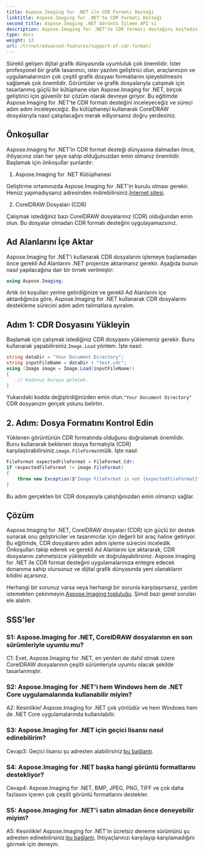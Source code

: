 ```yaml
---
title: Aspose.Imaging for .NET ile CDR Formatı Desteği
linktitle: Aspose.Imaging for .NET'te CDR Formatı Desteği
second_title: Aspose.Imaging .NET Görüntü İşleme API'si
description: Aspose.Imaging for .NET'te CDR formatı desteğini keşfedin. CorelDRAW dosyalarını yüklemek ve doğrulamak için adım adım kılavuz. Geliştiriciler ve tasarımcılar için mükemmeldir.
type: docs
weight: 13
url: /tr/net/advanced-features/support-of-cdr-format/
---
```

Sürekli gelişen dijital grafik dünyasında uyumluluk çok önemlidir. İster profesyonel bir grafik tasarımcı, ister yazılım geliştirici olun, araçlarınızın ve uygulamalarınızın çok çeşitli grafik dosyası formatlarını işleyebilmesini sağlamak çok önemlidir. Görüntüler ve grafik dosyalarıyla çalışmak için tasarlanmış güçlü bir kütüphane olan Aspose.Imaging for .NET, birçok geliştirici için güvenilir bir çözüm olarak devreye giriyor. Bu eğitimde Aspose.Imaging for .NET'te CDR formatı desteğini inceleyeceğiz ve süreci adım adım inceleyeceğiz. Bu kütüphaneyi kullanarak CorelDRAW dosyalarıyla nasıl çalışılacağını merak ediyorsanız doğru yerdesiniz.

## Önkoşullar

Aspose.Imaging for .NET'in CDR format desteği dünyasına dalmadan önce, ihtiyacınız olan her şeye sahip olduğunuzdan emin olmanız önemlidir. Başlamak için önkoşullar şunlardır:

1. Aspose.Imaging for .NET Kütüphanesi

 Geliştirme ortamınızda Aspose.Imaging for .NET'in kurulu olması gerekir. Henüz yapmadıysanız adresinden indirebilirsiniz.[İnternet sitesi](https://releases.aspose.com/imaging/net/).

2. CorelDRAW Dosyaları (CDR)

Çalışmak istediğiniz bazı CorelDRAW dosyalarınız (CDR) olduğundan emin olun. Bu dosyalar olmadan CDR formatı desteğini uygulayamazsınız.

## Ad Alanlarını İçe Aktar

Aspose.Imaging for .NET'i kullanarak CDR dosyalarını işlemeye başlamadan önce gerekli Ad Alanlarını .NET projenize aktarmanız gerekir. Aşağıda bunun nasıl yapılacağına dair bir örnek verilmiştir:

```csharp
using Aspose.Imaging;
```

Artık ön koşulları yerine getirdiğinize ve gerekli Ad Alanlarını içe aktardığınıza göre, Aspose.Imaging for .NET kullanarak CDR dosyalarını destekleme sürecini adım adım talimatlara ayıralım.

## Adım 1: CDR Dosyasını Yükleyin

 Başlamak için çalışmak istediğiniz CDR dosyasını yüklemeniz gerekir. Bunu kullanarak yapabilirsiniz.`Image.Load` yöntem. İşte nasıl:

```csharp
string dataDir = "Your Document Directory";
string inputFileName = dataDir + "test.cdr";
using (Image image = Image.Load(inputFileName))
{
    // Kodunuz buraya gelecek.
}
```

 Yukarıdaki kodda değiştirdiğinizden emin olun.`"Your Document Directory"` CDR dosyanızın gerçek yolunu belirtin.

## 2. Adım: Dosya Formatını Kontrol Edin

 Yüklenen görüntünün CDR formatında olduğunu doğrulamak önemlidir. Bunu kullanarak beklenen dosya formatıyla (CDR) karşılaştırabilirsiniz.`image.FileFormat`mülk. İşte nasıl:

```csharp
FileFormat expectedFileFormat = FileFormat.Cdr;
if (expectedFileFormat != image.FileFormat)
{
    throw new Exception($"Image FileFormat is not {expectedFileFormat}");
}
```

Bu adım gerçekten bir CDR dosyasıyla çalıştığınızdan emin olmanızı sağlar.

## Çözüm

Aspose.Imaging for .NET, CorelDRAW dosyaları (CDR) için güçlü bir destek sunarak onu geliştiriciler ve tasarımcılar için değerli bir araç haline getiriyor. Bu eğitimde, CDR dosyalarını adım adım işleme sürecini inceledik. Önkoşulları takip ederek ve gerekli Ad Alanlarını içe aktararak, CDR dosyalarını zahmetsizce yükleyebilir ve doğrulayabilirsiniz. Aspose.Imaging for .NET ile CDR format desteğini uygulamalarınıza entegre edecek donanıma sahip olursunuz ve dijital grafik dünyasında yeni olanakların kilidini açarsınız.

 Herhangi bir sorunuz varsa veya herhangi bir sorunla karşılaşırsanız, yardım istemekten çekinmeyin.[Aspose.Imaging topluluğu](https://forum.aspose.com/). Şimdi bazı genel soruları ele alalım.

## SSS'ler

### S1: Aspose.Imaging for .NET, CorelDRAW dosyalarının en son sürümleriyle uyumlu mu?

C1: Evet, Aspose.Imaging for .NET, en yenileri de dahil olmak üzere CorelDRAW dosyalarının çeşitli sürümleriyle uyumlu olacak şekilde tasarlanmıştır.

### S2: Aspose.Imaging for .NET'i hem Windows hem de .NET Core uygulamalarında kullanabilir miyim?

A2: Kesinlikle! Aspose.Imaging for .NET çok yönlüdür ve hem Windows hem de .NET Core uygulamalarında kullanılabilir.

### S3: Aspose.Imaging for .NET için geçici lisansı nasıl edinebilirim?

 Cevap3: Geçici lisansı şu adresten alabilirsiniz:[bu bağlantı](https://purchase.aspose.com/temporary-license/).

### S4: Aspose.Imaging for .NET başka hangi görüntü formatlarını destekliyor?

Cevap4: Aspose.Imaging for .NET, BMP, JPEG, PNG, TIFF ve çok daha fazlasını içeren çok çeşitli görüntü formatlarını destekler.

### S5: Aspose.Imaging for .NET'i satın almadan önce deneyebilir miyim?

 A5: Kesinlikle! Aspose.Imaging for .NET'in ücretsiz deneme sürümünü şu adresten edinebilirsiniz:[bu bağlantı](https://releases.aspose.com/). İhtiyaçlarınızı karşılayıp karşılamadığını görmek için deneyin.